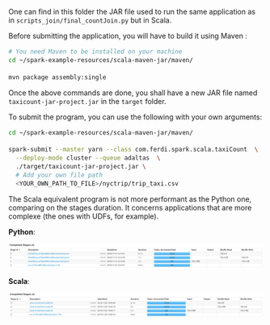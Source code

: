 One can find in this folder the JAR file used to run the same application as in `scripts_join/final_countJoin.py` but in Scala.

Before submitting the application, you will have to build it using Maven :

```bash
# You need Maven to be installed on your machine
cd ~/spark-example-resources/scala-maven-jar/maven/

mvn package assembly:single
```

Once the above commands are done, you shall have a new JAR file named `taxicount-jar-project.jar` in the `target` folder.

To submit the program, you can use the following with your own arguments:


```bash
cd ~/spark-example-resources/scala-maven-jar/maven/

spark-submit --master yarn --class com.ferdi.spark.scala.taxiCount  \
  --deploy-mode cluster --queue adaltas  \
  ./target/taxicount-jar-project.jar \
  # Add your own file path
  <YOUR_OWN_PATH_TO_FILE>/nyctrip/trip_taxi.csv
```

The Scala equivalent program is not more performant as the Python one, comparing on the stages duration. It concerns applications that are more complexe (the ones with UDFs, for example).

**Python**: 

![Python Stages Duration](./img/tasTime16Part.png)

**Scala**:

![Scala Stages Duration](./img/execTimeScala-final.png)
